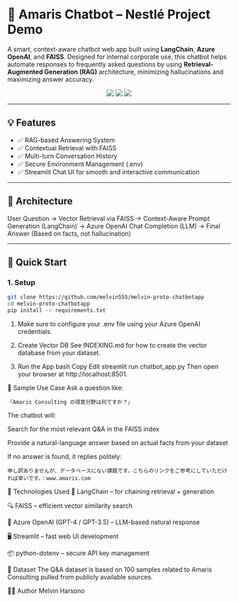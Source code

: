 # 🤖 Amaris Chatbot – Nestlé Project Demo

A smart, context-aware chatbot web app built using **LangChain**, **Azure OpenAI**, and **FAISS**. Designed for internal corporate use, this chatbot helps automate responses to frequently asked questions by using **Retrieval-Augmented Generation (RAG)** architecture, minimizing hallucinations and maximizing answer accuracy.

<p align="center">
  <img src="https://img.shields.io/badge/Built_with-LangChain-blue?style=for-the-badge" />
  <img src="https://img.shields.io/badge/Powered_by-Azure_OpenAI-lightblue?style=for-the-badge" />
  <img src="https://img.shields.io/badge/Vector_DB-FAISS-green?style=for-the-badge" />
</p>

---

## 💡 Features

- ✅ RAG-based Answering System  
- ✅ Contextual Retrieval with FAISS  
- ✅ Multi-turn Conversation History  
- ✅ Secure Environment Management (.env)  
- ✅ Streamlit Chat UI for smooth and interactive communication  

---

## 🧠 Architecture

User Question ->
Vector Retrieval via FAISS ->
Context-Aware Prompt Generation (LangChain) ->
Azure OpenAI Chat Completion (LLM) ->
Final Answer (Based on facts, not hallucination)

---

## 🚀 Quick Start

### 1. Setup

```bash
git clone https://github.com/melvin555/melvin-proto-chatbotapp
cd melvin-proto-chatbotapp
pip install -r requirements.txt
```
1. Make sure to configure your .env file using your Azure OpenAI credentials.

2. Create Vector DB
See INDEXING.md for how to create the vector database from your dataset.

3. Run the App
bash
Copy
Edit
streamlit run chatbot_app.py
Then open your browser at http://localhost:8501.

📄 Sample Use Case
Ask a question like:
```
「Amaris Consulting の得意分野は何ですか？」
```
The chatbot will:

Search for the most relevant Q&A in the FAISS index

Provide a natural-language answer based on actual facts from your dataset

If no answer is found, it replies politely:

```
申し訳ありませんが、データベースにない課題です。こちらのリンクをご参考にしていただければ幸いです。：www.amaris.com
```
🧠 Technologies Used
🧠 LangChain – for chaining retrieval + generation

🔍 FAISS – efficient vector similarity search

💬 Azure OpenAI (GPT-4 / GPT-3.5) – LLM-based natural response

🖥️ Streamlit – fast web UI development

📦 python-dotenv – secure API key management

🧪 Dataset
The Q&A dataset is based on 100 samples related to Amaris Consulting pulled from publicly available sources.

👨‍💻 Author
Melvin Harsono
